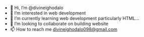- 👋 Hi, I’m @divineighodalo
- 👀 I’m interested in web development
- 🌱 I’m currently learning web development particularly HTML...
- 💞️ I’m looking to collaborate on building website
- 📫 How to reach me divineighodalo098@gmail.com

<!---
divineighodalo/divineighodalo is a ✨ special ✨ repository because its `README.md` (this file) appears on your GitHub profile.
You can click the Preview link to take a look at your changes.
--->
